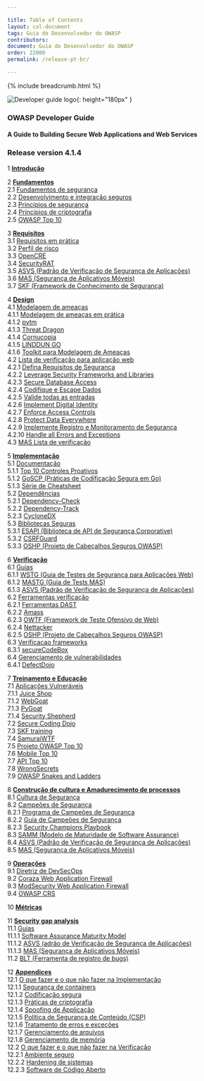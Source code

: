 ```yaml
---

title: Table of Contents
layout: col-document
tags: Guia do Desenvolvedor do OWASP
contributors:
document: Guia do Desenvolvedor do OWASP
order: 22000
permalink: /release-pt-br/

---
```


{% include breadcrumb.html %}

![Developer guide logo](../assets/images/dg_logo.png "OWASP Developer Guide"){: height="180px" }

### OWASP Developer Guide

#### A Guide to Building Secure Web Applications and Web Services

### Release version 4.1.4

1 **[Introdução](03-introduction.md)**

2 **[Fundamentos](04-foundations/toc.md)**  
2.1 [Fundamentos de segurança](04-foundations/01-security-fundamentals.md)  
2.2 [Desenvolvimento e integração seguros](04-foundations/02-secure-development.md)  
2.3 [Princípios de segurança](04-foundations/03-security-principles.md)  
2.4 [Princípios de criptografia](04-foundations/04-crypto-principles.md)  
2.5 [OWASP Top 10](04-foundations/05-top-ten.md)  

3 **[Requisitos](05-requirements/toc.md)**  
3.1 [Requisitos em prática](05-requirements/01-requirements.md)  
3.2 [Perfil de risco](05-requirements/02-risk.md)  
3.3 [OpenCRE](05-requirements/03-opencre.md)  
3.4 [SecurityRAT](05-requirements/04-security-rat.md)  
3.5 [ASVS (Padrão de Verificação de Segurança de Aplicações)](05-requirements/05-asvs.md)  
3.6 [MAS (Segurança de Aplicativos Móveis)](05-requirements/06-mas.md)  
3.7 [SKF (Framework de Conhecimento de Segurança)](05-requirements/07-skf.md)  

4 **[Design](06-design/toc.md)**  
4.1 [Modelagem de ameaças](06-design/01-threat-modeling/toc.md)  
4.1.1 [Modelagem de ameaças em prática](06-design/01-threat-modeling/01-threat-modeling.md)  
4.1.2 [pytm](06-design/01-threat-modeling/02-pytm.md)  
4.1.3 [Threat Dragon](06-design/01-threat-modeling/03-threat-dragon.md)  
4.1.4 [Cornucopia](06-design/01-threat-modeling/04-cornucopia.md)  
4.1.5 [LINDDUN GO](06-design/01-threat-modeling/05-linddun-go.md)  
4.1.6 [Toolkit para Modelagem de Ameaças](06-design/01-threat-modeling/06-toolkit.md)  
4.2 [Lista de verificação para aplicação web](06-design/02-web-app-checklist/toc.md)  
4.2.1 [Defina Requisitos de Segurança](06-design/02-web-app-checklist/01-define-security-requirements.md)  
4.2.2 [Leverage Security Frameworks and Libraries](06-design/02-web-app-checklist/02-frameworks-libraries.md)  
4.2.3 [Secure Database Access](06-design/02-web-app-checklist/03-secure-database-access.md)  
4.2.4 [Codifique e Escape Dados](06-design/02-web-app-checklist/04-encode-escape-data.md)  
4.2.5 [Valide todas as entradas](06-design/02-web-app-checklist/05-validate-inputs.md)  
4.2.6 [Implement Digital Identity](06-design/02-web-app-checklist/06-digital-identity.md)  
4.2.7 [Enforce Access Controls](06-design/02-web-app-checklist/07-access-controls.md)  
4.2.8 [Protect Data Everywhere](06-design/02-web-app-checklist/08-protect-data.md)  
4.2.9 [Implemente Registro e Monitoramento de Segurança](06-design/02-web-app-checklist/09-logging-monitoring.md)  
4.2.10 [Handle all Errors and Exceptions](06-design/02-web-app-checklist/10-handle-errors-exceptions.md)  
4.3 [MAS Lista de verificação](06-design/03-mas-checklist.md)  

5 **[Implementação](07-implementation/toc.md)**  
5.1 [Documentação](07-implementation/01-documentation/toc.md)  
5.1.1 [Top 10 Controles Proativos](07-implementation/01-documentation/01-proactive-controls.md)  
5.1.2 [GoSCP (Práticas de Codificação Segura em Go)](07-implementation/01-documentation/02-go-scp.md)  
5.1.3 [Série de Cheatsheet](07-implementation/01-documentation/03-cheatsheets.md)  
5.2 [Dependências](07-implementation/02-dependencies/toc.md)  
5.2.1 [Dependency-Check](07-implementation/02-dependencies/01-dependency-check.md)  
5.2.2 [Dependency-Track](07-implementation/02-dependencies/02-dependency-track.md)  
5.2.3 [CycloneDX](07-implementation/02-dependencies/03-cyclonedx.md)  
5.3 [Bibliotecas Seguras](07-implementation/03-secure-libraries/toc.md)  
5.3.1 [ESAPI (Biblioteca de API de Segurança Corporative)](07-implementation/03-secure-libraries/01-esapi.md)  
5.3.2 [CSRFGuard](07-implementation/03-secure-libraries/02-csrf-guard.md)  
5.3.3 [OSHP (Projeto de Cabeçalhos Seguros OWASP)](07-implementation/03-secure-libraries/03-secure-headers.md)  

6 **[Verificação](08-verification/toc.md)**  
6.1 [Guias](08-verification/01-guides/toc.md)  
6.1.1 [WSTG (Guia de Testes de Segurança para Aplicações Web)](08-verification/01-guides/01-wstg.md)  
6.1.2 [MASTG (Guia de Tests MAS)](08-verification/01-guides/02-mastg.md)  
6.1.3 [ASVS (Padrão de Verificação de Segurança de Aplicações)](08-verification/01-guides/03-asvs.md)  
6.2 [Ferramentas verificação](08-verification/02-tools/toc.md)  
6.2.1 [Ferramentas DAST](08-verification/02-tools/01-dast.md)  
6.2.2 [Amass](08-verification/02-tools/02-amass.md)  
6.2.3 [OWTF (Framework de Teste Ofensivo de Web)](08-verification/02-tools/03-owtf.md)  
6.2.4 [Nettacker](08-verification/02-tools/04-nettacker.md)  
6.2.5 [OSHP (Projeto de Cabeçalhos Seguros OWASP)](08-verification/02-tools/05-secure-headers.md)  
6.3 [Verificacao frameworks](08-verification/03-frameworks/toc.md)  
6.3.1 [secureCodeBox](08-verification/03-frameworks/01-secure-codebox.md)  
6.4 [Gerenciamento de vulnerabilidades](08-verification/04-vulnerability-management/toc.md)  
6.4.1 [DefectDojo](08-verification/04-vulnerability-management/01-defectdojo.md)  

7 **[Treinamento e Educação](09-training-education/toc.md)**  
7.1 [Aplicações Vulneráveis](09-training-education/01-vulnerable-apps/toc.md)  
7.1.1 [Juice Shop](09-training-education/01-vulnerable-apps/01-juice-shop.md)  
7.1.2 [WebGoat](09-training-education/01-vulnerable-apps/02-webgoat.md)  
7.1.3 [PyGoat](09-training-education/01-vulnerable-apps/03-pygoat.md)  
7.1.4 [Security Shepherd](09-training-education/01-vulnerable-apps/04-security-shepherd.md)  
7.2 [Secure Coding Dojo](09-training-education/02-secure-coding-dojo.md)  
7.3 [SKF training](09-training-education/03-skf.md)  
7.4 [SamuraiWTF](09-training-education/04-samurai-wtf.md)  
7.5 [Projeto OWASP Top 10](09-training-education/05-top-ten.md)  
7.6 [Mobile Top 10](09-training-education/06-mobile-top-ten.md)  
7.7 [API Top 10](09-training-education/07-api-top-ten.md)  
7.8 [WrongSecrets](09-training-education/08-wrongsecrets.md)  
7.9 [OWASP Snakes and Ladders](09-training-education/09-snakes-ladders.md)  

8 **[Construção de cultura e Amadurecimento de processos](10-culture-process/toc.md)**  
8.1 [Cultura de Segurança](10-culture-process/01-security-culture.md)  
8.2 [Campeões de Segurança](10-culture-process/02-security-champions/toc.md)  
8.2.1 [Programa de Campeões de Segurança](10-culture-process/02-security-champions/01-security-champions-program.md)  
8.2.2 [Guia de Campeões de Segurança](10-culture-process/02-security-champions/02-security-champions-guide.md)  
8.2.3 [Security Champions Playbook](10-culture-process/02-security-champions/03-security-champions-playbook.md)  
8.3 [SAMM (Modelo de Maturidade de Software Assurance)](10-culture-process/03-samm.md)  
8.4 [ASVS (Padrão de Verificação de Segurança de Aplicações)](10-culture-process/04-asvs.md)  
8.5 [MAS (Segurança de Aplicativos Móveis)](10-culture-process/05-mas.md)  

9 **[Operações](11-operations/toc.md)**  
9.1 [Diretriz de DevSecOps](11-operations/01-devsecops.md)  
9.2 [Coraza Web Application Firewall](11-operations/02-coraza.md)  
9.3 [ModSecurity Web Application Firewall](11-operations/03-modsecurity.md)  
9.4 [OWASP CRS](11-operations/04-crs.md)  

10 **[Métricas](12-metrics/toc.md)**  

11 **[Security gap analysis](13-security-gap-analysis/01-guides/toc.md)**  
11.1 [Guias](13-security-gap-analysis/01-guides/toc.md)  
11.1.1 [Software Assurance Maturity Model](13-security-gap-analysis/01-guides/01-samm.md)  
11.1.2 [ASVS (adrão de Verificação de Segurança de Aplicações)](13-security-gap-analysis/01-guides/02-asvs.md)  
11.1.3 [MAS (Segurança de Aplicativos Móveis)](13-security-gap-analysis/01-guides/03-mas.md)  
11.2 [BLT (Ferramenta de registro de bugs)](13-security-gap-analysis/02-blt.md)  

12 **[Appendices](14-appendices/toc.md)**  
12.1 [O que fazer e o que não fazer na Implementação](14-appendices/01-implementation-dos-donts/toc.md)  
12.1.1 [Segurança de containers](14-appendices/01-implementation-dos-donts/01-container-security.md)  
12.1.2 [Codificação segura](14-appendices/01-implementation-dos-donts/02-secure-coding.md)  
12.1.3 [Práticas de criptografia](14-appendices/01-implementation-dos-donts/03-cryptographic-practices.md)  
12.1.4 [Spoofing de Applicação](14-appendices/01-implementation-dos-donts/04-application-spoofing.md)  
12.1.5 [Política de Segurança de Conteúdo (CSP)](14-appendices/01-implementation-dos-donts/05-content-security-policy.md)  
12.1.6 [Tratamento de erros e exceções](14-appendices/01-implementation-dos-donts/06-exception-error-handling.md)  
12.1.7 [Gerenciamento de arquivos](14-appendices/01-implementation-dos-donts/07-file-management.md)  
12.1.8 [Gerenciamento de memória](14-appendices/01-implementation-dos-donts/08-memory-management.md)  
12.2 [O que fazer e o que não fazer na Verificação](14-appendices/02-verification-dos-donts/toc.md)  
12.2.1 [Ambiente seguro](14-appendices/02-verification-dos-donts/01-secure-environment.md)  
12.2.2 [Hardening de sistemas](14-appendices/02-verification-dos-donts/02-system-hardening.md)  
12.2.3 [Software de Código Aberto](14-appendices/02-verification-dos-donts/03-open-source-software.md)  
